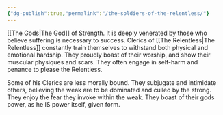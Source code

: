 ```yaml
---
{"dg-publish":true,"permalink":"/the-soldiers-of-the-relentless/"}
---
```


[[The Gods\|The God]] of Strength. It is deeply venerated by those who believe suffering is necessary to success. Clerics of [[The Relentless\|The Relentless]] constantly train themselves to withstand both physical and emotional hardship. They proudly boast of their worship, and show their muscular physiques and scars. They often engage in self-harm and penance to please the Relentless. 

Some of his Clerics are less morally bound. They subjugate and intimidate others, believing the weak are to be dominated and culled by the strong. They enjoy the fear they invoke within the weak. They boast of their gods power, as he IS power itself, given form.